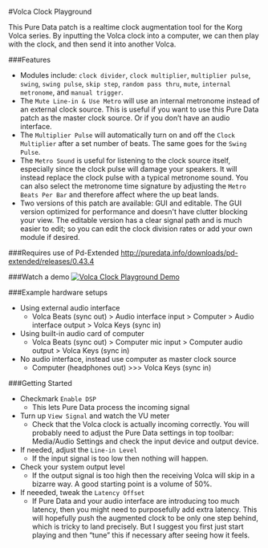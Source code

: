 #Volca Clock Playground

This Pure Data patch is a realtime clock augmentation tool for the Korg Volca series. By inputting the Volca clock into a computer, we can then play with the clock, and then send it into another Volca.

###Features
- Modules include: `clock divider`, `clock multiplier`, `multiplier pulse`, `swing`, `swing pulse`, `skip step`, `random pass thru`, `mute`, `internal metronome`, and `manual trigger`.
- The `Mute Line-in & Use Metro` will use an internal metronome instead of an external clock source. This is useful if you want to use this Pure Data patch as the master clock source. Or if you don’t have an audio interface.
- The `Multiplier Pulse` will automatically turn on and off the `Clock Multiplier` after a set number of beats. The same goes for the `Swing Pulse`.
- The `Metro Sound` is useful for listening to the clock source itself, especially since the clock pulse will damage your speakers. It will instead replace the clock pulse with a typical metronome sound. You can also select the metronome time signature by adjusting the `Metro Beats Per Bar` and therefore affect where the up beat lands.
- Two versions of this patch are available: GUI and editable. The GUI version optimized for performance and doesn't have clutter blocking your view. The editable version has a clear signal path and is much easier to edit; so you can edit the clock division rates or add your own module if desired.

###Requires use of Pd-Extended
http://puredata.info/downloads/pd-extended/releases/0.43.4

###Watch a demo
[![Volca Clock Playground Demo](https://img.youtube.com/vi/D63YXrjken0/0.jpg)](https://www.youtube.com/watch?v=D63YXrjken0)

###Example hardware setups
- Using external audio interface
  - Volca Beats (sync out) > Audio interface input > Computer > Audio interface output > Volca Keys (sync in)
- Using built-in audio card of computer
  - Volca Beats (sync out) > Computer mic input > Computer audio output > Volca Keys (sync in)
- No audio interface, instead use computer as master clock source
  - Computer (headphones out) >>> Volca Keys (sync in)

###Getting Started
- Checkmark `Enable DSP`
  - This lets Pure Data process the incoming signal
- Turn up `View Signal` and watch the VU meter
  - Check that the Volca clock is actually incoming correctly. You will probably need to adjust the Pure Data settings in top toolbar: Media/Audio Settings and check the input device and output device.
- If needed, adjust the `Line-in Level`
  - If the input signal is too low then nothing will happen.
- Check your system output level
  - If the output signal is too high then the receiving Volca will skip in a bizarre way. A good starting point is a volume of 50%.
- If neeeded, tweak the `Latency Offset`
  - If Pure Data and your audio interface are introducing too much latency, then you might need to purposefully add extra latency. This will hopefully push the augmented clock to be only one step behind, which is tricky to land precisely. But I suggest you first just start playing and then “tune” this if necessary after seeing how it feels.

